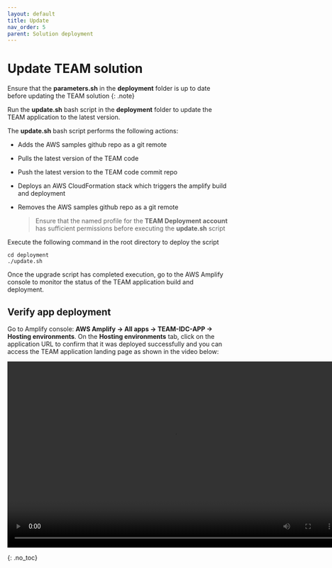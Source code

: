 ```yaml
---
layout: default
title: Update
nav_order: 5
parent: Solution deployment
---
```


# Update TEAM solution

Ensure that the **parameters.sh** in the **deployment** folder is up to date before updating the TEAM solution
{: .note}

Run the **update.sh** bash script in the **deployment** folder to update the TEAM application to the latest version.

The **update.sh** bash script performs the following actions:

- Adds the AWS samples github repo as a git remote
- Pulls the latest version of the TEAM code
- Push the latest version to the TEAM code commit repo
- Deploys an AWS CloudFormation stack which triggers the amplify build and deployment
- Removes the AWS samples github repo as a git remote

  > Ensure that the named profile for the **TEAM Deployment account** has sufficient permissions before executing the **update.sh** script

Execute the following command in the root directory to deploy the script

```
cd deployment
./update.sh
```

Once the upgrade script has completed execution, go to the AWS Amplify console to monitor the status of the TEAM application build and deployment.


## Verify app deployment
Go to Amplify console: **AWS Amplify -> All apps -> TEAM-IDC-APP -> Hosting environments**. On the **Hosting environments** tab, click on the application URL to confirm that it was deployed successfully and you can access the TEAM application landing page as shown in the video below:

<video width="750" height="420" frameborder="0" allowfullscreen controls>
<source src="https://d3f99z5n3ls8r1.cloudfront.net/videos/deployment/successful_app_deployment.mov" type="video/mp4">
</video>

{: .no_toc}
